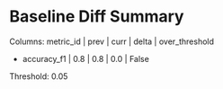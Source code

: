 # Baseline Diff Summary

Columns: metric_id | prev | curr | delta | over_threshold

- accuracy_f1 | 0.8 | 0.8 | 0.0 | False

Threshold: 0.05